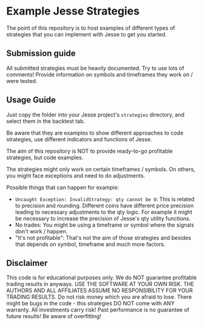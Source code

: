 # Example Jesse Strategies

The point of this repository is to host examples of different types of strategies that you can implement with Jesse to get you started. 

## Submission guide

All submitted strategies must be heavily documented. Try to use lots of comments! 
Provide information on symbols and timeframes they work on / were tested.


## Usage Guide
Just copy the folder into your Jesse project's `strategies` directory, and select them in the backtest tab.

Be aware that they are examples to show different approaches to code strategies, use different indicators and functions of Jesse.

The aim of this repository is NOT to provide ready-to-go profitable strategies, but code examples.

The strategies might only work on certain timeframes / symbols. On others, you might face exceptions and need to do adjustments.

Possible things that can happen for example: 
- `Uncaught Exception: InvalidStrategy: qty cannot be 0`: This is related to precision and rounding. Different coins have different price precision leading to necessary adjustments to the qty logic. For example it might be necessary to increase the precision of Jesse's qty utility functions. 
- No trades: You might be using a timeframe or symbol where the signals don't work / happen.
- "It's not profitable": That's not the aim of those strategies and besides that depends on symbol, timeframe and much more factors. 


## Disclaimer

This code is for educational purposes only. We do NOT guarantee profitable trading results in anyways. USE THE SOFTWARE AT YOUR OWN RISK. THE AUTHORS AND ALL AFFILIATES ASSUME NO RESPONSIBILITY FOR YOUR TRADING RESULTS. Do not risk money which you are afraid to lose. There might be bugs in the code - this strategies DO NOT come with ANY warranty. All investments carry risk! Past performance is no guarantee of future results! Be aware of overfitting!
